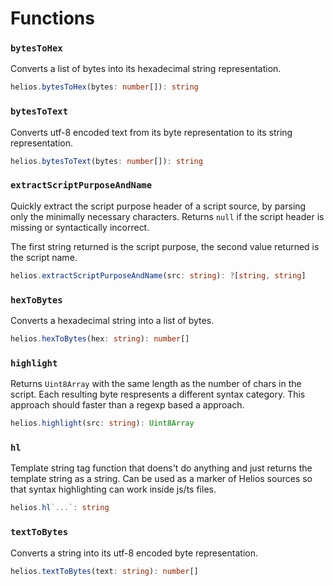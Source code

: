 # Functions

### `bytesToHex`

Converts a list of bytes into its hexadecimal string representation.

```ts
helios.bytesToHex(bytes: number[]): string
```

### `bytesToText`

Converts utf-8 encoded text from its byte representation to its string representation.

```ts
helios.bytesToText(bytes: number[]): string
```

### `extractScriptPurposeAndName`

Quickly extract the script purpose header of a script source, by parsing only the minimally necessary characters. Returns `null` if the script header is missing or syntactically incorrect.

The first string returned is the script purpose, the second value returned is the script name.

```ts
helios.extractScriptPurposeAndName(src: string): ?[string, string]
```

### `hexToBytes`

Converts a hexadecimal string into a list of bytes.

```ts
helios.hexToBytes(hex: string): number[]
```

### `highlight`

Returns `Uint8Array` with the same length as the number of chars in the script. Each resulting byte respresents a different syntax category. This approach should faster than a regexp based a approach.

```ts
helios.highlight(src: string): Uint8Array
```

### `hl`

Template string tag function that doens't do anything and just returns the template string as a string. Can be used as a marker of Helios sources so that syntax highlighting can work inside js/ts files.

```ts
helios.hl`...`: string
```

### `textToBytes`

Converts a string into its utf-8 encoded byte representation.

```ts
helios.textToBytes(text: string): number[]
```